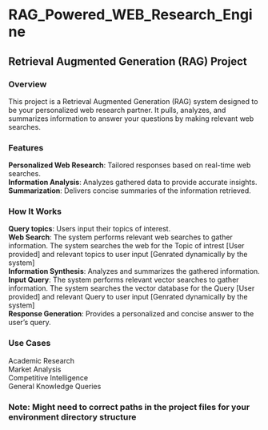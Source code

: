 # RAG_Powered_WEB_Research_Engine
## Retrieval Augmented Generation (RAG) Project
### Overview
This project is a Retrieval Augmented Generation (RAG) system designed to be your personalized web research partner. It pulls, analyzes, and summarizes information to answer your questions by making relevant web searches.

### Features
**Personalized Web Research**: Tailored responses based on real-time web searches.  
**Information Analysis**: Analyzes gathered data to provide accurate insights.  
**Summarization**: Delivers concise summaries of the information retrieved.  
### How It Works
**Query topics**: Users input their topics of interest.  
**Web Search**: The system performs relevant web searches to gather information. The system searches the web for the Topic of intrest [User provided] and relevant topics to user input [Genrated dynamically by the system]  
**Information Synthesis**: Analyzes and summarizes the gathered information.  
**Input Query**: The system performs relevant vector searches to gather information. The system searches the vector database for the Query [User provided] and relevant Query to user input [Genrated dynamically by the system]  
**Response Generation**: Provides a personalized and concise answer to the user’s query.  
### Use Cases
Academic Research  
Market Analysis  
Competitive Intelligence  
General Knowledge Queries  

### Note: Might need to correct paths in the project files for your environment directory structure 


